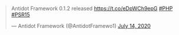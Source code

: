 <blockquote class="twitter-tweet"><p lang="en" dir="ltr">Antidot Framework 0.1.2 released <a href="https://t.co/eDpWCh9epG">https://t.co/eDpWCh9epG</a> <a href="https://twitter.com/hashtag/PHP?src=hash&amp;ref_src=twsrc%5Etfw">#PHP</a> <a href="https://twitter.com/hashtag/PSR15?src=hash&amp;ref_src=twsrc%5Etfw">#PSR15</a></p>&mdash; Antidot Framework (@AntidotFramewo1) <a href="https://twitter.com/AntidotFramewo1/status/1283124176145055745?ref_src=twsrc%5Etfw">July 14, 2020</a></blockquote> <script async src="https://platform.twitter.com/widgets.js" charset="utf-8"></script> 